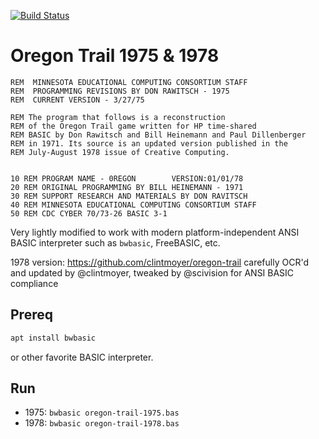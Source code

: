 [![Build Status](https://travis-ci.com/scivision/oregon-trail-1975-basic.svg?branch=master)](https://travis-ci.com/scivision/oregon-trail-1975-basic)

# Oregon Trail 1975 & 1978



```basic
REM  MINNESOTA EDUCATIONAL COMPUTING CONSORTIUM STAFF
REM  PROGRAMMING REVISIONS BY DON RAWITSCH - 1975
REM  CURRENT VERSION - 3/27/75
```

```basic
REM The program that follows is a reconstruction
REM of the Oregon Trail game written for HP time-shared
REM BASIC by Don Rawitsch and Bill Heinemann and Paul Dillenberger
REM in 1971. Its source is an updated version published in the
REM July-August 1978 issue of Creative Computing.


10 REM PROGRAM NAME - 0REGON        VERSION:01/01/78
20 REM ORIGINAL PROGRAMMING BY BILL HEINEMANN - 1971
30 REM SUPPORT RESEARCH AND MATERIALS BY DON RAVITSCH
40 REM MINNESOTA EDUCATIONAL COMPUTING CONSORTIUM STAFF
50 REM CDC CYBER 70/73-26 BASIC 3-1
```

Very lightly modified to work with modern platform-independent ANSI BASIC interpreter such as `bwbasic`, FreeBASIC, etc.

1978 version: https://github.com/clintmoyer/oregon-trail  carefully OCR'd and updated by @clintmoyer, tweaked by @scivision for ANSI BASIC compliance


## Prereq
```sh
apt install bwbasic
```

or other favorite BASIC interpreter.

## Run

* 1975: `bwbasic oregon-trail-1975.bas`
* 1978: `bwbasic oregon-trail-1978.bas`
